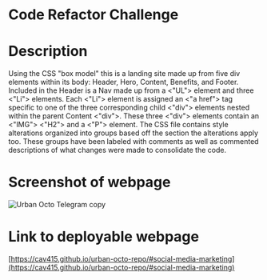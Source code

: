 # Code Refactor Challenge
# Description 
Using the CSS "box model" this is a landing site made up from five div elements within its body: Header, Hero, Content, Benefits, and Footer. Included in the Header is a Nav made up from a <"UL"> element and three <"Li"> elements. Each <"Li"> element is assigned an <"a href"> tag specific to one of the three corresponding child <"div"> elements nested within the parent Content <"div">. These three <"div"> elements contain an <"IMG"> <"H2"> and a <"P"> element. The CSS file contains style alterations organized into groups based off the section the alterations apply too. These groups have been labeled with comments as well as commented descriptions of what changes were made to consolidate the code. 
  # Screenshot of webpage
  ![Urban Octo Telegram copy](https://user-images.githubusercontent.com/88855162/155454120-896aea33-7c74-440f-a35c-1259616ec078.jpg)
  # Link to deployable webpage
  [https://cav415.github.io/urban-octo-repo/#social-media-marketing](https://cav415.github.io/urban-octo-repo/#social-media-marketing)
